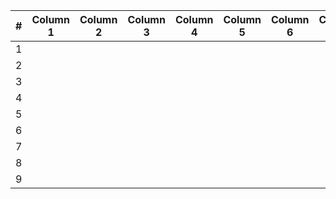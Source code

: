 <table>
  <thead>
    <tr>
      <th>#</th>
      <th>Column 1</th>
      <th>Column 2</th>
      <th>Column 3</th>
      <th>Column 4</th>
      <th>Column 5</th>
      <th>Column 6</th>
      <th>Column 7</th>
      <th>Column 8</th>
      <th>Column 9</th>
      <th>Column 10</th>
    </tr>
  </thead>
  <tbody>
    <!-- 9 Rows -->
    <tr><td>1</td><td></td><td></td><td></td><td></td><td></td><td></td><td></td><td></td><td></td><td></td></tr>
    <tr><td>2</td><td></td><td></td><td></td><td></td><td></td><td></td><td></td><td></td><td></td><td></td></tr>
    <tr><td>3</td><td></td><td></td><td></td><td></td><td></td><td></td><td></td><td></td><td></td><td></td></tr>
    <tr><td>4</td><td></td><td></td><td></td><td></td><td></td><td></td><td></td><td></td><td></td><td></td></tr>
    <tr><td>5</td><td></td><td></td><td></td><td></td><td></td><td></td><td></td><td></td><td></td><td></td></tr>
    <tr><td>6</td><td></td><td></td><td></td><td></td><td></td><td></td><td></td><td></td><td></td><td></td></tr>
    <tr><td>7</td><td></td><td></td><td></td><td></td><td></td><td></td><td></td><td></td><td></td><td></td></tr>
    <tr><td>8</td><td></td><td></td><td></td><td></td><td></td><td></td><td></td><td></td><td></td><td></td></tr>
    <tr><td>9</td><td></td><td></td><td></td><td></td><td></td><td></td><td></td><td></td><td></td><td></td></tr>
  </tbody>
</table>
